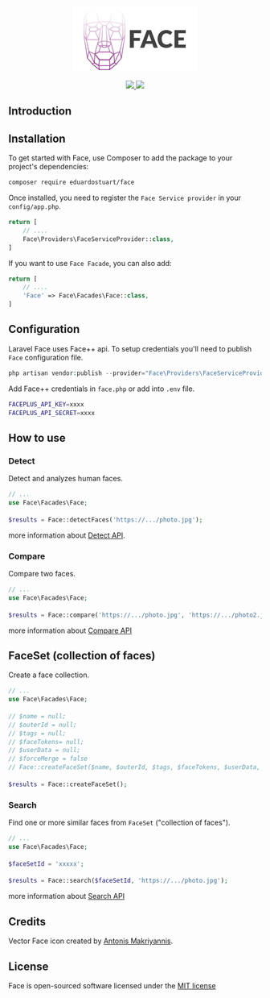 <p align="center"><img src=".github/face-logo.png"></p>

<p align="center">
    <a href="https://circleci.com/gh/eduardostuart/face">
        <img src="https://circleci.com/gh/eduardostuart/face.svg?style=shield&circle-token=7c0f8d59ceab88bb5ca8d50064401b664589961e">
    </a>
    <img src="https://scrutinizer-ci.com/g/eduardostuart/face/badges/quality-score.png?b=master">
</p>

## Introduction



## Installation

To get started with Face, use Composer to add the package to your project's dependencies:

```bash
composer require eduardostuart/face
```

Once installed, you need to register the `Face Service provider` in your `config/app.php`.

```php
return [
    // ....
    Face\Providers\FaceServiceProvider::class,
]
```

If you want to use `Face Facade`, you can also add:

```php
return [
    // ....
    'Face' => Face\Facades\Face::class,
]
```

## Configuration

Laravel Face uses Face++ api. To setup credentials you'll need to publish `Face` configuration file.

```php
php artisan vendor:publish --provider="Face\Providers\FaceServiceProvider"
```

Add Face++ credentials in `face.php` or add into `.env` file.

```bash
FACEPLUS_API_KEY=xxxx
FACEPLUS_API_SECRET=xxxx
``` 

## How to use

### Detect

Detect and analyzes human faces.

```php
// ...
use Face\Facades\Face;

$results = Face::detectFaces('https://.../photo.jpg');
```

more information about [Detect API](https://console.faceplusplus.com/documents/5679127).


### Compare

Compare two faces.

```php
// ...
use Face\Facades\Face;

$results = Face::compare('https://.../photo.jpg', 'https://.../photo2.jpg');
```

more information about [Compare API](https://console.faceplusplus.com/documents/5679308)

## FaceSet (collection of faces)

Create a face collection.

```php
// ...
use Face\Facades\Face;

// $name = null;
// $outerId = null;
// $tags = null;
// $faceTokens= null;
// $userData = null;
// $forceMerge = false
// Face::createFaceSet($name, $outerId, $tags, $faceTokens, $userData, $forceMerge);

$results = Face::createFaceSet();
```


### Search

Find one or more similar faces from `FaceSet` ("collection of faces").


```php
// ...
use Face\Facades\Face;

$faceSetId = 'xxxxx';

$results = Face::search($faceSetId, 'https://.../photo.jpg');
```


more information about [Search API](https://console.faceplusplus.com/documents/5681455)

## Credits

Vector Face icon created by [Antonis Makriyannis](https://thenounproject.com/search/?q=face%20recognition&i=143017).

## License

Face is open-sourced software licensed under the [MIT license](http://opensource.org/licenses/MIT)
